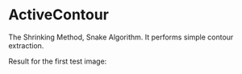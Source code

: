 # ActiveContour
The Shrinking Method, Snake Algorithm. It performs simple contour extraction.

Result for the first test image:
[](Test1Result.png)
